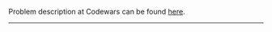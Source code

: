 Problem description at Codewars can be found
[here](https://www.codewars.com/kata/56b29582461215098d00000f/train/python).

-------------


